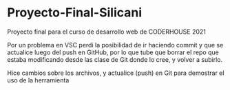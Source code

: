 # Proyecto-Final-Silicani
Proyecto final para el curso de desarrollo web de CODERHOUSE 2021

Por un problema en VSC perdi la posibilidad de ir haciendo commit y que se actualice luego del push en GitHub, por lo que tube que borrar el repo que estaba modificando 
desde las clase de Git donde lo cree, y volver a subirlo.

Hice cambios sobre los archivos, y actualice (push) en Git para demostrar el uso de la herramienta
